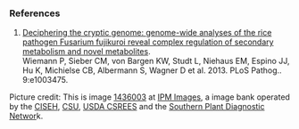 ### References

1.  [Deciphering the cryptic genome: genome-wide analyses of the rice
    pathogen Fusarium fujikuroi reveal complex regulation of secondary
    metabolism and novel
    metabolites](http://europepmc.org/abstract/MED/23825955).\
    Wiemann P, Sieber CM, von Bargen KW, Studt L, Niehaus EM, Espino JJ,
    Hu K, Michielse CB, Albermann S, Wagner D et al. 2013. PLoS Pathog..
    9:e1003475.

Picture credit: This is image
[1436003](http://www.ipmimages.org/browse/detail.cfm?imgnum=1436003) at
[IPM Images](http://www.ipmimages.org/), a image bank operated by the
[CISEH](http://www.bugwood.org/index.cfm),
[CSU](http://www.ext.colostate.edu/), [USDA
CSREES](http://www.sripmc.org/) and the [Southern Plant Diagnostic
Networ](http://www.sepdn.org/DesktopDefault.aspx)k.
